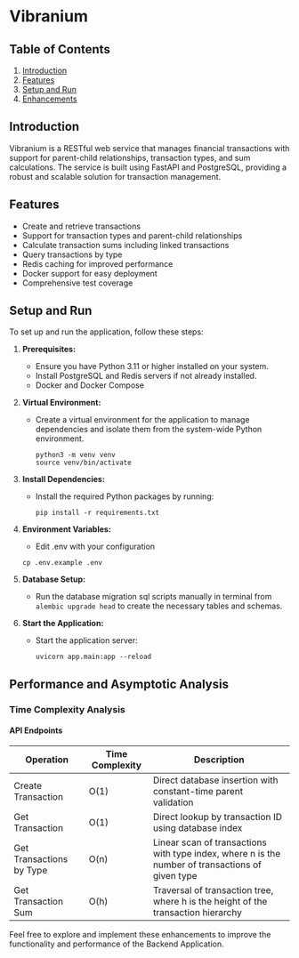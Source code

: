 # Vibranium

## Table of Contents
1. [Introduction](#introduction)
2. [Features](#features)
3. [Setup and Run](#setup-and-run)
4. [Enhancements](#enhancements)

## Introduction

Vibranium is a RESTful web service that manages financial transactions with support for parent-child relationships, transaction types, and sum calculations. The service is built using FastAPI and PostgreSQL, providing a robust and scalable solution for transaction management.

## Features
 - Create and retrieve transactions
 - Support for transaction types and parent-child relationships
 - Calculate transaction sums including linked transactions
 - Query transactions by type
 - Redis caching for improved performance
 - Docker support for easy deployment
 - Comprehensive test coverage

## Setup and Run

To set up and run the application, follow these steps:

1. **Prerequisites:**
   - Ensure you have Python 3.11 or higher installed on your system.
   - Install PostgreSQL and Redis servers if not already installed.
   - Docker and Docker Compose

2. **Virtual Environment:**
   - Create a virtual environment for the application to manage dependencies and isolate them from the system-wide Python environment.
        ```
        python3 -m venv venv
        source venv/bin/activate
        ```

3. **Install Dependencies:**
   - Install the required Python packages by running:
     ```
     pip install -r requirements.txt
     ```

4. **Environment Variables:**
    - Edit .env with your configuration
    ```
    cp .env.example .env
    ```
5. **Database Setup:**
   - Run the database migration sql scripts manually in terminal from `alembic upgrade head` to create the necessary tables and schemas.

6. **Start the Application:**
   - Start the application server:
     ```
     uvicorn app.main:app --reload
     ```

## Performance and Asymptotic Analysis

### Time Complexity Analysis

#### API Endpoints
| Operation | Time Complexity | Description |
|-----------|----------------|-------------|
| Create Transaction | O(1) | Direct database insertion with constant-time parent validation |
| Get Transaction | O(1) | Direct lookup by transaction ID using database index |
| Get Transactions by Type | O(n) | Linear scan of transactions with type index, where n is the number of transactions of given type |
| Get Transaction Sum | O(h) | Traversal of transaction tree, where h is the height of the transaction hierarchy |


Feel free to explore and implement these enhancements to improve the functionality and performance of the Backend Application.
